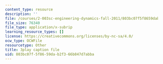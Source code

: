```yaml
---
content_type: resource
description: ''
file: /courses/2-003sc-engineering-dynamics-fall-2011/803bc07f5f8659dab2f366b847d7abba_zNCBDrnT05E.vtt
file_size: 76340
file_type: application/x-subrip
learning_resource_types: []
license: https://creativecommons.org/licenses/by-nc-sa/4.0/
ocw_type: OCWFile
resourcetype: Other
title: 3play caption file
uid: 803bc07f-5f86-59da-b2f3-66b847d7abba
---
```

